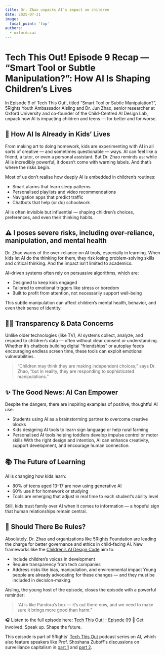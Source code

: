 ```yaml
---
title: Dr. Zhao unpacks AI’s impact on children 
date: 2025-07-31
image:
  focal_point: 'top'
authors:
  - oxfordccai
---
```



# Tech This Out! Episode 9 Recap — “Smart Tool or Subtle Manipulation?”: How AI Is Shaping Children’s Lives


In Episode 9 of Tech This Out!, titled “Smart Tool or Subtle Manipulation?”, 5Rights Youth Ambassador Aisling and Dr. Jun Zhao, senior researcher at Oxford University and co-founder of the Child-Centred AI Design Lab, unpack how AI is impacting children and teens — for better and for worse.


## 📱 How AI Is Already in Kids’ Lives
From making art to doing homework, kids are experimenting with AI in all sorts of creative — and sometimes questionable — ways. AI can feel like a friend, a tutor, or even a personal assistant. But Dr. Zhao reminds us: while AI is incredibly powerful, it doesn’t come with warning labels. And that’s where the risks begin.

Most of us don’t realise how deeply AI is embedded in children’s routines:
- Smart alarms that learn sleep patterns
- Personalised playlists and video recommendations
- Navigation apps that predict traffic
- Chatbots that help (or do) schoolwork

AI is often invisible but influential — shaping children’s choices, preferences, and even their thinking habits.

## ⚠️ I poses severe risks, including over-reliance, manipulation, and mental health

Dr. Zhao warns of the over-reliance on AI tools, especially in learning. When kids let AI do the thinking for them, they risk losing problem-solving skills and critical thinking. And the impact isn’t limited to academics.

AI-driven systems often rely on persuasive algorithms, which are:
- Designed to keep kids engaged
- Tailored to emotional triggers like stress or boredom
- Built to profit from attention, not necessarily support well-being

This subtle manipulation can affect children’s mental health, behavior, and even their sense of identity.

## 🕵️‍♀️ Transparency & Data Concerns
Unlike older technologies (like TV), AI systems collect, analyze, and respond to children’s data — often without clear consent or understanding. Whether it’s chatbots building digital “friendships” or autoplay feeds encouraging endless screen time, these tools can exploit emotional vulnerabilities.
> “Children may think they are making independent choices,” says Dr. Zhao, “but in reality, they are responding to sophisticated manipulations.”


## ✨ The Good News: AI Can Empower
Despite the dangers, there are inspiring examples of positive, thoughtful AI use:
- Students using AI as a brainstorming partner to overcome creative blocks
- Kids designing AI tools to learn sign language or help rural farming
- Personalised AI tools helping toddlers develop impulse control or motor skills
With the right design and intention, AI can enhance creativity, support development, and encourage human connection.

## 📚 The Future of Learning
AI is changing how kids learn:
- 80% of teens aged 13–17 are now using generative AI
- 60% use it for homework or studying
- Tools are emerging that adjust in real time to each student’s ability level

Still, kids trust family over AI when it comes to information — a hopeful sign that human relationships remain central.

## 🧠 Should There Be Rules?
Absolutely. Dr. Zhao and organizations like 5Rights Foundation are leading the charge for better governance and ethics in child-facing AI. New frameworks like the [Children’s AI Design Code](https://5rightsfoundation.com/children-and-ai-code-of-conduct/) aim to:
- Include children’s voices in development
- Require transparency from tech companies
- Address risks like bias, manipulation, and environmental impact
Young people are already advocating for these changes — and they must be included in decision-making.


Aisling, the young host of the episode, closes the episode with a powerful reminder: 

> “AI is like Pandora’s box — it’s out there now, and we need to make sure it brings more good than harm.”


🎧 Listen to the full episode here: [Tech This Out! - Episode 09](https://lnkd.in/d6dU_2az)
📢 Get involved. Speak up. Shape the future.

This episode is part of 5Rights' [Tech This Out](https://5rightsfoundation.com/our-work/youth-engagement/tech-this-out/) podcast series on AI, which also feature speakers like Prof. Shoshana Zuboff's discussions on surveillance capitalism in [part 1](https://fiverights.podbean.com/e/ep-6-–-whos-watching-how-tech-companies-profit-from-children-s-data-part-1/) and [part 2](https://fiverights.podbean.com/e/whos-watching-how-surveillance-capitalism-threatens-children-–-and-democracy-part-2/).

